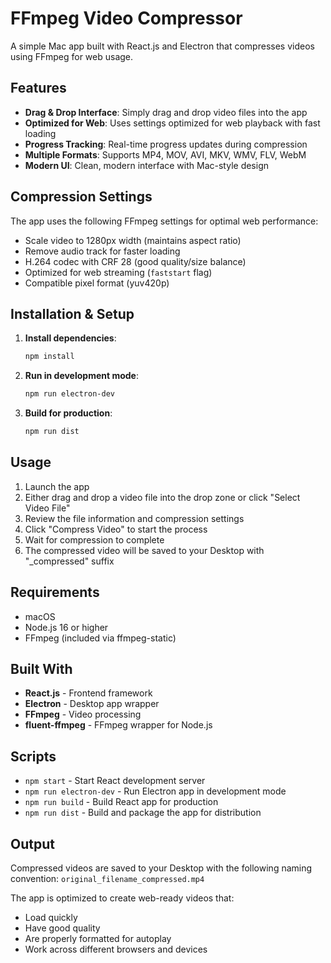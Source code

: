 # FFmpeg Video Compressor

A simple Mac app built with React.js and Electron that compresses videos using FFmpeg for web usage.

## Features

- **Drag & Drop Interface**: Simply drag and drop video files into the app
- **Optimized for Web**: Uses settings optimized for web playback with fast loading
- **Progress Tracking**: Real-time progress updates during compression
- **Multiple Formats**: Supports MP4, MOV, AVI, MKV, WMV, FLV, WebM
- **Modern UI**: Clean, modern interface with Mac-style design

## Compression Settings

The app uses the following FFmpeg settings for optimal web performance:

- Scale video to 1280px width (maintains aspect ratio)
- Remove audio track for faster loading
- H.264 codec with CRF 28 (good quality/size balance)
- Optimized for web streaming (`faststart` flag)
- Compatible pixel format (yuv420p)

## Installation & Setup

1. **Install dependencies**:
   ```bash
   npm install
   ```

2. **Run in development mode**:
   ```bash
   npm run electron-dev
   ```

3. **Build for production**:
   ```bash
   npm run dist
   ```

## Usage

1. Launch the app
2. Either drag and drop a video file into the drop zone or click "Select Video File"
3. Review the file information and compression settings
4. Click "Compress Video" to start the process
5. Wait for compression to complete
6. The compressed video will be saved to your Desktop with "_compressed" suffix

## Requirements

- macOS
- Node.js 16 or higher
- FFmpeg (included via ffmpeg-static)

## Built With

- **React.js** - Frontend framework
- **Electron** - Desktop app wrapper
- **FFmpeg** - Video processing
- **fluent-ffmpeg** - FFmpeg wrapper for Node.js

## Scripts

- `npm start` - Start React development server
- `npm run electron-dev` - Run Electron app in development mode
- `npm run build` - Build React app for production
- `npm run dist` - Build and package the app for distribution

## Output

Compressed videos are saved to your Desktop with the following naming convention:
`original_filename_compressed.mp4`

The app is optimized to create web-ready videos that:
- Load quickly
- Have good quality
- Are properly formatted for autoplay
- Work across different browsers and devices 